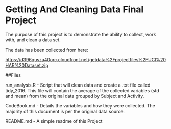 # Getting And Cleaning Data Final Project
The purpose of this project is to demonstrate the ability to collect, work with, and clean a data set.

The data has been collected from here:

https://d396qusza40orc.cloudfront.net/getdata%2Fprojectfiles%2FUCI%20HAR%20Dataset.zip

##Files

run_analysis.R - Script that will clean data and create a .txt file called tidy_2016.  This file will contain the average of the collected variables (std and mean) from the original data grouped by Subject and Activity.

CodeBook.md  - Details the variables and how they were collected.  The majority of this document is per the original data source.

README.md - A simple readme of this Project

